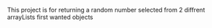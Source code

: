 This project is for returning a random number selected from 2 diffrent arrayLists first wanted objects
